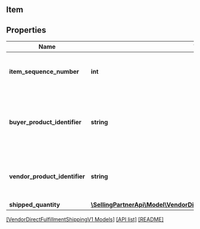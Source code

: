 ## Item

## Properties

Name | Type | Description | Notes
------------ | ------------- | ------------- | -------------
**item_sequence_number** | **int** | Item Sequence Number for the item. This must be the same value as sent in order for a given item. |
**buyer_product_identifier** | **string** | Buyer's Standard Identification Number (ASIN) of an item. Either buyerProductIdentifier or vendorProductIdentifier is required. | [optional]
**vendor_product_identifier** | **string** | The vendor selected product identification of the item. Should be the same as was sent in the purchase order, like SKU Number. | [optional]
**shipped_quantity** | [**\SellingPartnerApi\Model\VendorDirectFulfillmentShippingV1\ItemQuantity**](ItemQuantity.md) |  |

[[VendorDirectFulfillmentShippingV1 Models]](../) [[API list]](../../Api) [[README]](../../../README.md)
